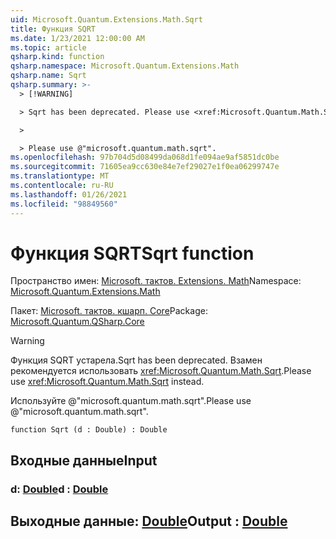 ```yaml
---
uid: Microsoft.Quantum.Extensions.Math.Sqrt
title: Функция SQRT
ms.date: 1/23/2021 12:00:00 AM
ms.topic: article
qsharp.kind: function
qsharp.namespace: Microsoft.Quantum.Extensions.Math
qsharp.name: Sqrt
qsharp.summary: >-
  > [!WARNING]

  > Sqrt has been deprecated. Please use <xref:Microsoft.Quantum.Math.Sqrt> instead.

  >

  > Please use @"microsoft.quantum.math.sqrt".
ms.openlocfilehash: 97b704d5d08499da068d1fe094ae9af5851dc0be
ms.sourcegitcommit: 71605ea9cc630e84e7ef29027e1f0ea06299747e
ms.translationtype: MT
ms.contentlocale: ru-RU
ms.lasthandoff: 01/26/2021
ms.locfileid: "98849560"
---
```

# <a name="sqrt-function"></a><span data-ttu-id="8bbcc-102">Функция SQRT</span><span class="sxs-lookup"><span data-stu-id="8bbcc-102">Sqrt function</span></span>

<span data-ttu-id="8bbcc-103">Пространство имен: [Microsoft. тактов. Extensions. Math](xref:Microsoft.Quantum.Extensions.Math)</span><span class="sxs-lookup"><span data-stu-id="8bbcc-103">Namespace: [Microsoft.Quantum.Extensions.Math](xref:Microsoft.Quantum.Extensions.Math)</span></span>

<span data-ttu-id="8bbcc-104">Пакет: [Microsoft. тактов. кшарп. Core](https://nuget.org/packages/Microsoft.Quantum.QSharp.Core)</span><span class="sxs-lookup"><span data-stu-id="8bbcc-104">Package: [Microsoft.Quantum.QSharp.Core](https://nuget.org/packages/Microsoft.Quantum.QSharp.Core)</span></span>


> [!WARNING]
> <span data-ttu-id="8bbcc-105">Функция SQRT устарела.</span><span class="sxs-lookup"><span data-stu-id="8bbcc-105">Sqrt has been deprecated.</span></span> <span data-ttu-id="8bbcc-106">Взамен рекомендуется использовать <xref:Microsoft.Quantum.Math.Sqrt>.</span><span class="sxs-lookup"><span data-stu-id="8bbcc-106">Please use <xref:Microsoft.Quantum.Math.Sqrt> instead.</span></span>
>
> <span data-ttu-id="8bbcc-107">Используйте @"microsoft.quantum.math.sqrt".</span><span class="sxs-lookup"><span data-stu-id="8bbcc-107">Please use @"microsoft.quantum.math.sqrt".</span></span>



```qsharp
function Sqrt (d : Double) : Double
```


## <a name="input"></a><span data-ttu-id="8bbcc-108">Входные данные</span><span class="sxs-lookup"><span data-stu-id="8bbcc-108">Input</span></span>

### <a name="d--double"></a><span data-ttu-id="8bbcc-109">d: [Double](xref:microsoft.quantum.lang-ref.double)</span><span class="sxs-lookup"><span data-stu-id="8bbcc-109">d : [Double](xref:microsoft.quantum.lang-ref.double)</span></span>





## <a name="output--double"></a><span data-ttu-id="8bbcc-110">Выходные данные: [Double](xref:microsoft.quantum.lang-ref.double)</span><span class="sxs-lookup"><span data-stu-id="8bbcc-110">Output : [Double](xref:microsoft.quantum.lang-ref.double)</span></span>


